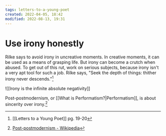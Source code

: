 ```yaml
---
tags: letters-to-a-young-poet 
created: 2022-04-05, 18:42
modified: 2022-08-13, 19:31
---
```


# Use irony honestly
Rilke says to avoid irony in uncreative moments. In creative moments, it can be used as a means of grasping life. But irony can become a crutch when abused. To get out of this rut, work on serious subjects, because irony isn't a very apt tool for such a job. Rilke says, "Seek the depth of things: thither irony never descends."[^1]

![[Irony is the infinite absolute negativity]]

Post-postmodernism, or [[What is Performatism?|Performatism]], is about sincerity over irony.[^2]

[^1]: [[Letters to a Young Poet]] pg. 19-20
[^2]: [Post-postmodernism - Wikipedia](https://en.wikipedia.org/wiki/Post-postmodernism)